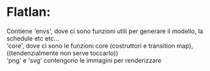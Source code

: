 # Flatlan:   
Contiene 'envs', dove ci sono funzioni utili per generare il modello, la schedule etc etc...    
'core', dove ci sono le funzioni core (costruttori e transition map), ((tendenzialmente non serve toccarlo))   
'png' e 'svg' contengono le immagini per renderizzare    


